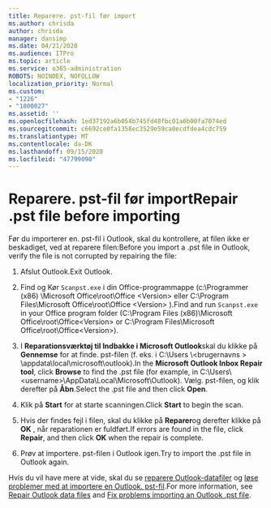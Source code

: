 ```yaml
---
title: Reparere. pst-fil før import
ms.author: chrisda
author: chrisda
manager: dansimp
ms.date: 04/21/2020
ms.audience: ITPro
ms.topic: article
ms.service: o365-administration
ROBOTS: NOINDEX, NOFOLLOW
localization_priority: Normal
ms.custom:
- "1226"
- "1800027"
ms.assetid: ''
ms.openlocfilehash: 1ed37192a6b054b745fd48fbc01a6b00fa7074ed
ms.sourcegitcommit: c6692ce0fa1358ec3529e59ca0ecdfdea4cdc759
ms.translationtype: MT
ms.contentlocale: da-DK
ms.lasthandoff: 09/15/2020
ms.locfileid: "47799090"
---
```

# <a name="repair-pst-file-before-importing"></a><span data-ttu-id="cc3a6-102">Reparere. pst-fil før import</span><span class="sxs-lookup"><span data-stu-id="cc3a6-102">Repair .pst file before importing</span></span>

<span data-ttu-id="cc3a6-103">Før du importerer en. pst-fil i Outlook, skal du kontrollere, at filen ikke er beskadiget, ved at reparere filen:</span><span class="sxs-lookup"><span data-stu-id="cc3a6-103">Before you import a .pst file in Outlook, verify the file is not corrupted by repairing the file:</span></span>

1. <span data-ttu-id="cc3a6-104">Afslut Outlook.</span><span class="sxs-lookup"><span data-stu-id="cc3a6-104">Exit Outlook.</span></span>

2. <span data-ttu-id="cc3a6-105">Find og Kør `Scanpst.exe` i din Office-programmappe (c:\Programmer (x86) \Microsoft Office\root\Office \<Version\> eller C:\Program Files\Microsoft Office\root\Office \<Version\> ).</span><span class="sxs-lookup"><span data-stu-id="cc3a6-105">Find and run `Scanpst.exe` in your Office program folder (C:\Program Files (x86)\Microsoft Office\root\Office\<Version\> or C:\Program Files\Microsoft Office\root\Office\<Version\>).</span></span>

3. <span data-ttu-id="cc3a6-106">I **Reparationsværktøj til Indbakke i Microsoft Outlook**skal du klikke på **Gennemse** for at finde. pst-filen (f. eks. i C:\Users \\<brugernavns \> \appdata\local\microsoft\outlook\).</span><span class="sxs-lookup"><span data-stu-id="cc3a6-106">In the **Microsoft Outlook Inbox Repair tool**, click **Browse** to find the .pst file (for example, in C:\Users\\<username\>\AppData\Local\Microsoft\Outlook).</span></span> <span data-ttu-id="cc3a6-107">Vælg. pst-filen, og klik derefter på **Åbn**.</span><span class="sxs-lookup"><span data-stu-id="cc3a6-107">Select the .pst file and then click **Open**.</span></span>

4. <span data-ttu-id="cc3a6-108">Klik på **Start** for at starte scanningen.</span><span class="sxs-lookup"><span data-stu-id="cc3a6-108">Click **Start** to begin the scan.</span></span>

5. <span data-ttu-id="cc3a6-109">Hvis der findes fejl i filen, skal du klikke på **Reparer**og derefter klikke på **OK** , når reparationen er fuldført.</span><span class="sxs-lookup"><span data-stu-id="cc3a6-109">If errors are found in the file, click **Repair**, and then click **OK** when the repair is complete.</span></span>

6. <span data-ttu-id="cc3a6-110">Prøv at importere. pst-filen i Outlook igen.</span><span class="sxs-lookup"><span data-stu-id="cc3a6-110">Try to import the .pst file in Outlook again.</span></span>

<span data-ttu-id="cc3a6-111">Hvis du vil have mere at vide, skal du se [reparere Outlook-datafiler](https://support.office.com/article/25663bc3-11ec-4412-86c4-60458afc5253) og [løse problemer med at importere en Outlook. pst-fil](https://support.office.com/article/2d2e50dc-5c36-4ab2-ab50-f1be733b3d6e).</span><span class="sxs-lookup"><span data-stu-id="cc3a6-111">For more information, see [Repair Outlook data files](https://support.office.com/article/25663bc3-11ec-4412-86c4-60458afc5253) and [Fix problems importing an Outlook .pst file](https://support.office.com/article/2d2e50dc-5c36-4ab2-ab50-f1be733b3d6e).</span></span>

